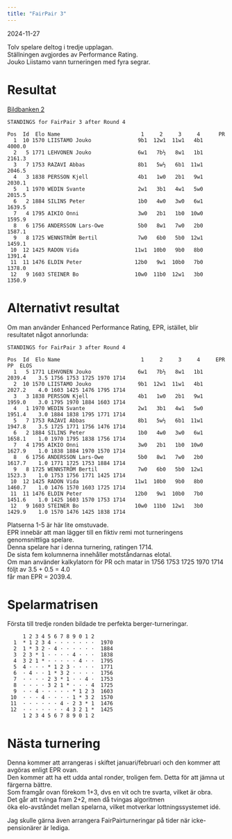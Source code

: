 ```yaml
---
title: "FairPair 3"
---
```


2024-11-27  

Tolv spelare deltog i tredje upplagan.  
Ställningen avgjordes av Performance Rating.  
Jouko Liistamo vann turneringen med fyra segrar.  

# Resultat

[Bildbanken 2](https://storage.googleapis.com/bildbank2/index.html?query=FairPair)

```
STANDINGS for FairPair 3 after Round 4

Pos  Id  Elo Name                          1     2     3     4      PR
  1  10 1570 LIISTAMO Jouko               9b1  12w1  11w1   4b1   4000.0
  2   5 1771 LEHVONEN Jouko               6w1   7b½   8w1   1b1   2161.3
  3   7 1753 RAZAVI Abbas                 8b1   5w½   6b1  11w1   2046.5
  4   3 1838 PERSSON Kjell                4b1   1w0   2b1   9w1   2030.1
  5   1 1970 WEDIN Svante                 2w1   3b1   4w1   5w0   2015.5
  6   2 1884 SILINS Peter                 1b0   4w0   3w0   6w1   1639.5
  7   4 1795 AIKIO Onni                   3w0   2b1   1b0  10w0   1595.9
  8   6 1756 ANDERSSON Lars-Owe           5b0   8w1   7w0   2b0   1587.1
  9   8 1725 WENNSTRÖM Bertil             7w0   6b0   5b0  12w1   1459.1
 10  12 1425 RADON Vida                  11w1  10b0   9b0   8b0   1391.4
 11  11 1476 ELDIN Peter                 12b0   9w1  10b0   7b0   1378.0
 12   9 1603 STEINER Bo                  10w0  11b0  12w1   3b0   1350.9
```

# Alternativt resultat

Om man använder Enhanced Performance Rating, EPR, istället, blir resultatet något annorlunda:

```
STANDINGS for FairPair 3 after Round 4

Pos  Id  Elo Name                          1     2     3     4     EPR      PP  ELOS
  1   5 1771 LEHVONEN Jouko               6w1   7b½   8w1   1b1   2039.4    3.5 1756 1753 1725 1970 1714
  2  10 1570 LIISTAMO Jouko               9b1  12w1  11w1   4b1   2027.2    4.0 1603 1425 1476 1795 1714
  3   3 1838 PERSSON Kjell                4b1   1w0   2b1   9w1   1959.0    3.0 1795 1970 1884 1603 1714
  4   1 1970 WEDIN Svante                 2w1   3b1   4w1   5w0   1951.4    3.0 1884 1838 1795 1771 1714
  5   7 1753 RAZAVI Abbas                 8b1   5w½   6b1  11w1   1947.8    3.5 1725 1771 1756 1476 1714
  6   2 1884 SILINS Peter                 1b0   4w0   3w0   6w1   1658.1    1.0 1970 1795 1838 1756 1714
  7   4 1795 AIKIO Onni                   3w0   2b1   1b0  10w0   1627.9    1.0 1838 1884 1970 1570 1714
  8   6 1756 ANDERSSON Lars-Owe           5b0   8w1   7w0   2b0   1617.7    1.0 1771 1725 1753 1884 1714
  9   8 1725 WENNSTRÖM Bertil             7w0   6b0   5b0  12w1   1523.3    1.0 1753 1756 1771 1425 1714
 10  12 1425 RADON Vida                  11w1  10b0   9b0   8b0   1460.7    1.0 1476 1570 1603 1725 1714
 11  11 1476 ELDIN Peter                 12b0   9w1  10b0   7b0   1451.6    1.0 1425 1603 1570 1753 1714
 12   9 1603 STEINER Bo                  10w0  11b0  12w1   3b0   1429.9    1.0 1570 1476 1425 1838 1714
```
Platserna 1-5 är här lite omstuvade.  
EPR innebär att man lägger till en fiktiv remi mot turneringens genomsnittliga spelare.  
Denna spelare har i denna turnering, ratingen 1714.  
De sista fem kolumnerna innehåller motståndarnas elotal.  
Om man använder kalkylatorn för PR och matar in 1756 1753 1725 1970 1714 följt av 3.5 + 0.5 = 4.0  
får man EPR = 2039.4.  

# Spelarmatrisen

Första till tredje ronden bildade tre perfekta berger-turneringar.
```
     1 2 3 4 5 6 7 8 9 0 1 2
  1  * 1 2 3 4 · · · · · · ·  1970
  2  1 * 3 2 · 4 · · · · · ·  1884
  3  2 3 * 1 · · · · 4 · · ·  1838
  4  3 2 1 * · · · · · 4 · ·  1795
  5  4 · · · * 1 2 3 · · · ·  1771
  6  · 4 · · 1 * 3 2 · · · ·  1756
  7  · · · · 2 3 * 1 · · 4 ·  1753
  8  · · · · 3 2 1 * · · · 4  1725
  9  · · 4 · · · · · * 1 2 3  1603
 10  · · · 4 · · · · 1 * 3 2  1570
 11  · · · · · · 4 · 2 3 * 1  1476
 12  · · · · · · · 4 3 2 1 *  1425
     1 2 3 4 5 6 7 8 9 0 1 2
```

# Nästa turnering

Denna kommer att arrangeras i skiftet januari/februari och den kommer att avgöras enligt EPR ovan.  
Den kommer att ha ett udda antal ronder, troligen fem. Detta för att jämna ut färgerna bättre.  
Som framgår ovan förekom 1+3, dvs en vit och tre svarta, vilket är obra.  
Det går att tvinga fram 2+2, men då tvingas algoritmen  
öka elo-avståndet mellan spelarna, vilket motverkar lottningssystemet idé.  

Jag skulle gärna även arrangera FairPairturneringar på tider när icke-pensionärer är lediga.  
